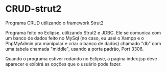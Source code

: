 # CRUD-strut2
Programa CRUD utilizando o framework Strut2

Programa feito no Eclipse, utilizando Strut2 e JDBC. Ele se comunica com um banco de dados feito no MySql (no caso, eu usei o Xampp e o PhpMyAdmin pra manipular e criar o banco de dados) chamado "db" com uma tabela chamada "middle", usando a porta padrão, Port 3306.

Quando o programa estiver rodando no Eclipse, a pagina index.jsp deve aparecer e exibirá as opções que o usuário pode fazer.
